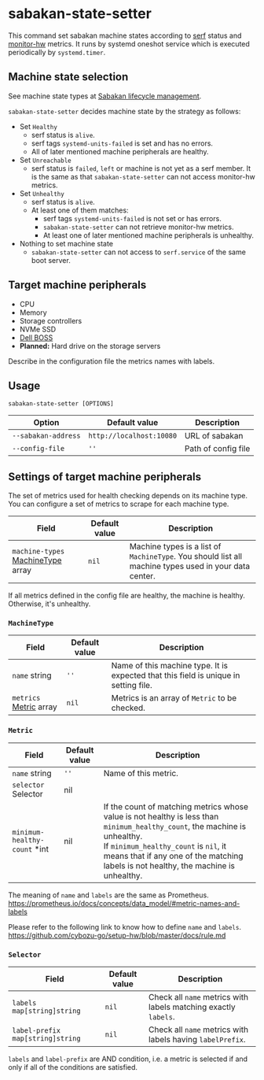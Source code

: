 sabakan-state-setter
====================

This command set sabakan machine states according to [serf][] status and [monitor-hw][] metrics.
It runs by systemd oneshot service which is executed periodically by `systemd.timer`.

Machine state selection
-----------------------

See machine state types at [Sabakan lifecycle management](https://github.com/cybozu-go/sabakan/blob/master/docs/lifecycle.md).

`sabakan-state-setter` decides machine state by the strategy as follows:

- Set `Healthy`
  - serf status is `alive`.
  - serf tags `systemd-units-failed` is set and has no errors.
  - All of later mentioned machine peripherals are healthy.
- Set `Unreachable`
  - serf status is `failed`, `left` or machine is not yet as a serf member. It is the same as that `sabakan-state-setter` can not access monitor-hw metrics.
- Set `Unhealthy`
  - serf status is `alive`.
  - At least one of them matches:
    - serf tags `systemd-units-failed` is not set or has errors.
    - `sabakan-state-setter` can not retrieve monitor-hw metrics.
    - At least one of later mentioned machine peripherals is unhealthy.
- Nothing to set machine state
  - `sabakan-state-setter` can not access to `serf.service` of the same boot server.

Target machine peripherals
--------------------------

- CPU
- Memory
- Storage controllers
- NVMe SSD
- [Dell BOSS][]
- **Planned:** Hard drive on the storage servers

Describe in the configuration file the metrics names with labels.

Usage
-----

```console
sabakan-state-setter [OPTIONS]
```

| Option              | Default value            | Description         |
| ------------------- | ------------------------ | --------------      |
| `--sabakan-address` | `http://localhost:10080` | URL of sabakan      |
| `--config-file`     | `''`                     | Path of config file |

Settings of target machine peripherals
--------------------------------------

The set of metrics used for health checking depends on its machine type.
You can configure a set of metrics to scrape for each machine type.

| Field                                             | Default value            | Description                                                                                         |
| -------------------                               | ------------------------ | --------------                                                                                      |
| `machine-types` [MachineType](#MachineType) array | `nil`                    | Machine types is a list of `MachineType`. You should list all machine types used in your data center. |

If all metrics defined in the config file are healthy, the machine is healthy. Otherwise, it's unhealthy.

### `MachineType`

| Field                             | Default value            | Description                                                                                                               |
| -------------------               | ------------------------ | --------------                                                                                                            |
| `name` string                     | `''`                     | Name of this machine type. It is expected that this field is unique in setting file.                                      |
| `metrics` [Metric](#Metric) array | `nil`                    | Metrics is an array of `Metric` to be checked. |

### `Metric`

| Field                        | Default value            | Description                                                                                                                                                                                                                                                    |
| -------------------          | ------------------------ | --------------                                                                                                                                                                                                                                                 |
| `name` string                | `''`                     | Name of this metric.                                                                                                                                                                                                                                           |
| `selector` Selector          | nil                      |                                                                                                                                                                                                                                                                |
| `minimum-healthy-count` *int | nil                      | If the count of matching metrics whose value is not healthy is less than `minimum_healthy_count`, the machine is unhealthy.<br/>If `minimum_healthy_count` is `nil`, it means that if any one of the matching labels is not healthy, the machine is unhealthy. |

The meaning of `name` and `labels` are the same as Prometheus.
https://prometheus.io/docs/concepts/data_model/#metric-names-and-labels

Please refer to the following link to know how to define `name` and `labels`.
https://github.com/cybozu-go/setup-hw/blob/master/docs/rule.md

### `Selector`

| Field                              | Default value            | Description                                                     |
| -------------------                | ------------------------ | --------------                                                  |
| `labels` `map[string]string`       | `nil`                    | Check all `name` metrics with labels matching exactly `labels`. |
| `label-prefix` `map[string]string` | `nil`                    | Check all `name` metrics with labels having `labelPrefix`.      |

`labels` and `label-prefix` are AND condition,
i.e. a metric is selected if and only if all of the conditions are satisfied.


[serf]: https://www.serf.io/
[monitor-hw]: https://github.com/cybozu-go/setup-hw/blob/master/docs/monitor-hw.md
[Dell BOSS]: https://i.dell.com/sites/doccontent/shared-content/data-sheets/en/Documents/Dell-PowerEdge-Boot-Optimized-Storage-Solution.pdf
